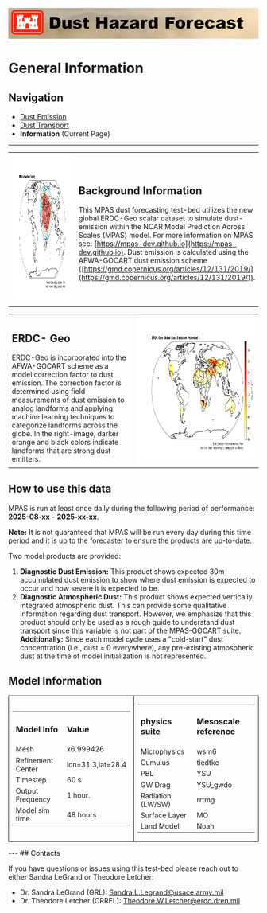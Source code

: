 
![bannner](../html_info/banner.png)

# General Information

## Navigation

*   [Dust Emission](../README.md)
*   [Dust Transport](../Transport/README.md)
*   **Information** (Current Page)

---


<table>
<tr>

</td><td width=49%>
<img src="../html_info/Mesh_refine.png"  alt="ERDC Geo Image" width = 500px height = 300px ></td>
</td>

<td width=49% style='valign:top'>
<h2>Background Information</h2>

This MPAS dust forecasting test-bed utilizes the new global ERDC-Geo scalar dataset to simulate dust-emission within the NCAR Model Prediction Across Scales (MPAS) model. For more information on MPAS see: [https://mpas-dev.github.io](https://mpas-dev.github.io). Dust emission is calculated using the AFWA-GOCART dust emission scheme ([https://gmd.copernicus.org/articles/12/131/2019/](https://gmd.copernicus.org/articles/12/131/2019/)).
</tr>
</table>

<table>
<tr>
<td width=49% style='valign:top'>
<h2>ERDC- Geo</h2>
ERDC-Geo is incorporated into the AFWA-GOCART scheme as a model correction factor to dust emission. The correction factor is determined using field measurements of dust emission to analog landforms and applying machine learning techniques to categorize landforms across the globe. In the right-image, darker orange and black colors indicate landforms that are strong dust emitters.
</td><td width=49%>
<img src="../html_info/ERDC_geo.png"  alt="ERDC Geo Image" width = 500px height = 300px ></td>
</td>
</tr>
</table>

## How to use this data

MPAS is run at least once daily during the following period of performance: **2025-08-xx** - **2025-xx-xx**. 

**Note:** It is not guaranteed that MPAS will be run every day during this time period and it is up to the forecaster to ensure the products are up-to-date. 

Two model products are provided:

1.  **Diagnostic Dust Emission:** This product shows expected 30m accumulated dust emission to show where dust emission is expected to occur and how severe it is expected to be.
2.  **Diagnostic Atmospheric Dust:** This product shows expected vertically integrated atmospheric dust. This can provide some qualitative information regarding dust transport. However, we emphasize that this product should only be used as a rough guide to understand dust transport since this variable is not part of the MPAS-GOCART suite.
    **Additionally:** Since each model cycle uses a "cold-start" dust concentration (i.e., dust = 0 everywhere), any pre-existing atmospheric dust at the time of model initialization is not represented.

## Model Information
<table><tr><td width=49% style="valign:top; border:1px solid;">
<table><tr >
<td><h3>Model Info</h3></td><td><h3>Value</h3></td></tr>

<tr><td>Mesh              </td><td> x6.999426    </td></tr>
<tr><td>Refinement Center </td><td>lon=31.3,lat=28.4 </td></tr>
<tr><td>Timestep          </td><td>60 s           </td></tr>
<tr><td>Output Frequency  </td><td>1 hour.        </td></tr>
<tr><td>Model sim time    </td><td>48 hours       </td></tr>
</table>
</td>

<td width=49% style="valign:top; border:1px solid;">
<table><tr>
<tr><td><h3>physics suite</h3>     </td><td><h3>Mesoscale reference</h3> </td></tr>

<tr><td>Microphysics      </td><td>wsm6           </td></tr>
<tr><td>Cumulus           </td><td>tiedtke        </td></tr>
<tr><td>PBL               </td><td>YSU            </td></tr>
<tr><td>GW Drag           </td><td>YSU_gwdo       </td></tr>
<tr><td>Radiation (LW/SW) </td><td>rrtmg          </td></tr>
<tr><td>Surface Layer     </td><td>MO             </td></tr>
<tr><td>Land Model        </td><td>Noah           </td></tr>
</table>
</td></tr></table>
---
## Contacts

If you have questions or issues using this test-bed please reach out to either Sandra LeGrand or Theodore Letcher:

*   Dr. Sandra LeGrand (GRL): Sandra.L.Legrand@usace.army.mil
*   Dr. Theodore Letcher (CRREL): Theodore.W.Letcher@erdc.dren.mil

